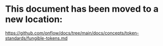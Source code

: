 # This document has been moved to a new location:

https://github.com/onflow/docs/tree/main/docs/concepts/token-standards/fungible-tokens.md
